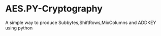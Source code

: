 # AES.PY-Cryptography
A simple way to produce Subbytes,ShiftRows,MixColumns and ADDKEY using python
